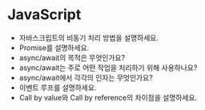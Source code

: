 # JavaScript

- 자바스크립트의 비동기 처리 방법을 설명하세요.
- Promise를 설명하세요.
- async/await의 목적은 무엇인가요?
- async/await는 주로 어떤 작업을 처리하기 위해 사용하나요?
- async/await에서 각각의 인자는 무엇인가요?
- 이벤트 루프를 설명하세요.
- Call by value와 Call by reference의 차이점을 설명하세요.

